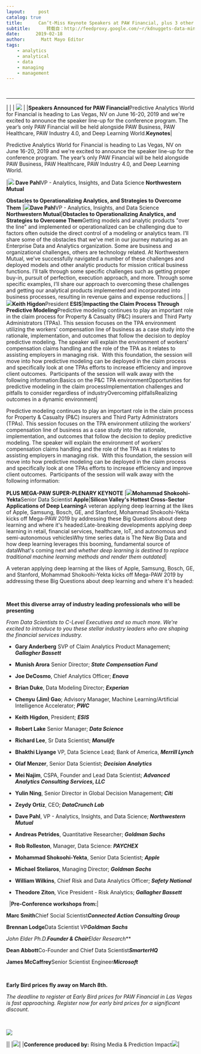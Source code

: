 ```yaml
---
layout:     post
catalog: true
title:      Can’t-Miss Keynote Speakers at PAW Financial, plus 3 other PAWs in Vegas – Save ’til March 8
subtitle:      转载自：http://feedproxy.google.com/~r/kdnuggets-data-mining-analytics/~3/a_nVbYvS9Sg/paw-keynote-speakers-las-vegas.html
date:      2019-02-18
author:      Matt Mayo Editor
tags:
    - analytics
    - analytical
    - data
    - managing
    - management
---
```



  
 





---
| |
| ![](https://1-risingmedia.com/email_tpl/files/pawfinlv19_600x293_reg1536071203.jpg) |
|**Speakers Announced for PAW Financial**Predictive Analytics World for Financial is heading to Las Vegas, NV on June 16-20, 2019 and we're excited to announce the speaker line-up for the conference program. The year’s only PAW Financial will be held alongside PAW Business, PAW Healthcare, PAW Industry 4.0, and Deep Learning World.**Keynotes**|

Predictive Analytics World for Financial is heading to Las Vegas, NV on June 16-20, 2019 and we're excited to announce the speaker line-up for the conference program. The year’s only PAW Financial will be held alongside PAW Business, PAW Healthcare, PAW Industry 4.0, and Deep Learning World.





|![](https://stuff.risingmedia.eu/images/speaker/6059.jpg?d=1543252454)
**Dave Pahl**VP - Analytics, Insights, and Data Science **Northwestern Mutual**

**Obstacles to Operationalizing Analytics, and Strategies to Overcome Them**
|![](https://stuff.risingmedia.eu/images/speaker/6059.jpg?d=1543252454)**Dave Pahl**VP - Analytics, Insights, and Data Science **Northwestern Mutual**|**Obstacles to Operationalizing Analytics, and Strategies to Overcome Them**Getting models and analytic products "over the line" and implemented or operationalized can be challenging due to factors often outside the direct control of a modeling or analytics team. I’ll share some of the obstacles that we’ve met in our journey maturing as an Enterprise Data and Analytics organization. Some are business and organizational challenges, others are technology related. At Northwestern Mutual, we’ve successfully navigated a number of these challenges and deployed models and other analytic products for mission critical business functions. I’ll talk through some specific challenges such as getting proper buy-in, pursuit of perfection, execution approach, and more. Through some specific examples, I’ll share our approach to overcoming these challenges and getting our analytical products implemented and incorporated into business processes, resulting in revenue gains and expense reductions.|
|![](https://stuff.risingmedia.eu/images/speaker/6709.jpg?d=1544047752)**Keith Higdon**President **ESIS**|**Impacting the Claim Process Through Predictive Modeling**Predictive modeling continues to play an important role in the claim process for Property & Casualty (P&C) insurers and Third Party Administrators (TPAs). This session focuses on the TPA environment utilizing the workers' compensation line of business as a case study into the rationale, implementation, and outcomes that follow the decision to deploy predictive modeling. The speaker will explain the environment of workers' compensation claims handling and the role of the TPA as it relates to assisting employers in managing risk.  With this foundation, the session will move into how predictive modeling can be deployed in the claim process and specifically look at one TPAs efforts to increase efficiency and improve client outcomes.  Participants of the session will walk away with the following information:Basics on the P&C TPA environmentOpportunities for predictive modeling in the claim processImplementation challenges and pitfalls to consider regardless of industryOvercoming pitfallsRealizing outcomes in a dynamic environment|

Predictive modeling continues to play an important role in the claim process for Property & Casualty (P&C) insurers and Third Party Administrators (TPAs). This session focuses on the TPA environment utilizing the workers' compensation line of business as a case study into the rationale, implementation, and outcomes that follow the decision to deploy predictive modeling. The speaker will explain the environment of workers' compensation claims handling and the role of the TPA as it relates to assisting employers in managing risk.  With this foundation, the session will move into how predictive modeling can be deployed in the claim process and specifically look at one TPAs efforts to increase efficiency and improve client outcomes.  Participants of the session will walk away with the following information:

**PLUS MEGA-PAW SUPER-PLENARY KEYNOTE**
|![](https://stuff.risingmedia.eu/images/speaker/6786.jpeg?d=1548269514)**Mohammad Shokoohi-Yekta**Senior Data Scientist **Apple**|**Silicon Valley's Hottest Cross-Sector Applications of Deep Learning**A veteran applying deep learning at the likes of Apple, Samsung, Bosch, GE, and Stanford, Mohammad Shokoohi-Yekta kicks off Mega-PAW 2019 by addressing these Big Questions about deep learning and where it's headed:Late-breaking developments applying deep learning in retail, financial services, healthcare, IoT, and autonomous and semi-autonomous vehiclesWhy time series data is The New Big Data and how deep learning leverages this booming, fundamental source of dataWhat's coming next and *whether deep learning is destined to replace traditional machine learning methods and render them outdated*|

A veteran applying deep learning at the likes of Apple, Samsung, Bosch, GE, and Stanford, Mohammad Shokoohi-Yekta kicks off Mega-PAW 2019 by addressing these Big Questions about deep learning and where it's headed:

 

**Meet this diverse array of industry leading professionals who will be presenting**

*From Data Scientists to C-Level Executives and so much more. We're excited to introduce to you these stellar industry leaders who are shaping the financial services industry.*

- **Gary Anderberg** SVP of Claim Analytics Product Management; ***Gallagher Bassett***

- **Munish Arora** Senior Director; ***State Compensation Fund***

- **Joe DeCosmo**, Chief Analytics Officer; ***Enova***

- **Brian Duke**, Data Modeling Director; ***Experian***

- **Chenyu (Jim) Gao**; Advisory Manager, Machine Learning/Artificial Intelligence Accelerator; ***PWC***

- **Keith Higdon**, President; ***ESIS***

- **Robert Lake** Senior Manager; ***Data Science***

- **Richard Lee**, Sr Data Scientist; ***Manulife***

- **Bhakthi Liyange** VP, Data Science Lead; Bank of America, ***Merrill Lynch***

- **Olaf Menzer**, Senior Data Scientist; ***Decision Analytics***

- **Mei Najim**, CSPA, Founder and Lead Data Scientist; ***Advanced Analytics Consulting Services, LLC***

- **Yulin Ning**, Senior Director in Global Decision Management; ***Citi***

- **Zeydy Ortiz**, CEO; ***DataCrunch Lab***

- **Dave Pahl**, VP - Analytics, Insights, and Data Science; ***Northwestern Mutual***

- **Andreas Petrides**, Quantitative Researcher; ***Goldman Sachs***

- **Rob Rolleston**, Manager, Data Science: ***PAYCHEX***

- **Mohammad Shokoohi-Yekta**, Senior Data Scientist; ***Apple***

- **Michael Steliaros**, Managing Director; ***Goldman Sachs***

- **William Wilkins**, Chief Risk and Data Analytics Officer; ***Safety National***

- **Theodore Ziton**, Vice President - Risk Analytics; ***Gallagher Bassett***


 
|**Pre-Conference workshops from:**|


**Marc Smith**Chief Social Scientist***Connected Action Consulting Group***

**Brennan Lodge**Data Scientist VP***Goldman Sachs***

**John Elder Ph.D.**Founder & Chair***Elder Research***

**Dean Abbott**Co-Founder and Chief Data Scientist***SmarterHQ***

**James McCaffrey**Senior Scientist Engineer***Microsoft***

 

**Early Bird prices fly away on March 8th.**

*The deadline to register at Early Bird prices for PAW Financial in Las Vegas is fast approaching. Register now for early bird prices for a significant discount.*

 

 ![](https://dabuttonfactory.com/b.png?t=REGISTER%20NOW&f=sans-serif-Bold&ts=13&tc=FFFFFF&it=png&c=5&bgt=gradient&bgc=8CC469&ebgc=8CC469&be=on&hp=10&vp=10)

||
|![](https://1-risingmedia.com/email_tpl/footer.png)|
|**Conference produced by:** Rising Media & Prediction Impact![](http://feedproxy.google.com/images/rm-logo-150.jpg)|






